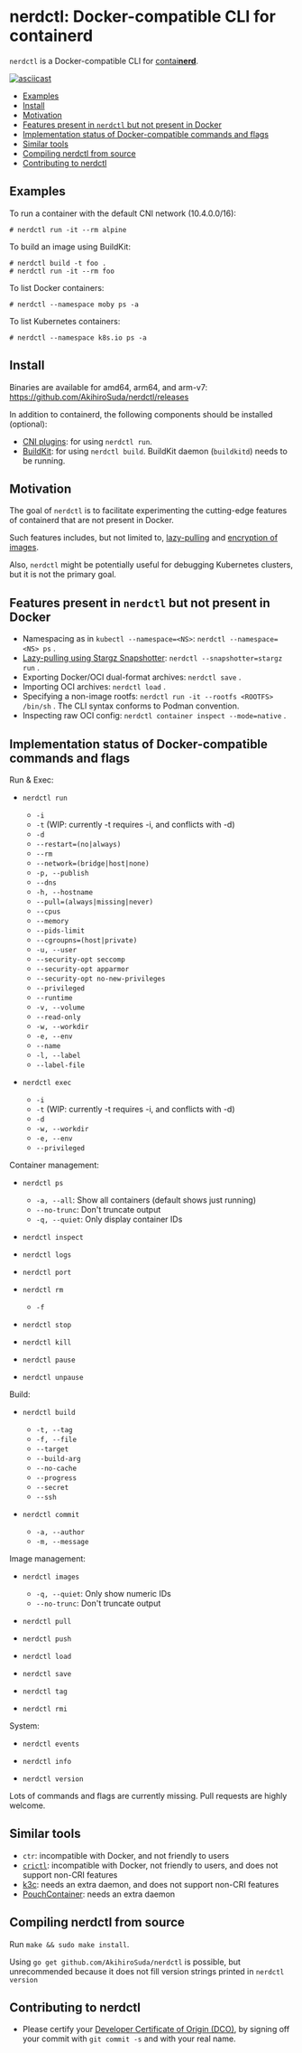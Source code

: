 # nerdctl: Docker-compatible CLI for containerd

`nerdctl` is a Docker-compatible CLI for [contai**nerd**](https://containerd.io).

[![asciicast](https://asciinema.org/a/378377.svg)](https://asciinema.org/a/378377)


<!-- START doctoc generated TOC please keep comment here to allow auto update -->
<!-- DON'T EDIT THIS SECTION, INSTEAD RE-RUN doctoc TO UPDATE -->


- [Examples](#examples)
- [Install](#install)
- [Motivation](#motivation)
- [Features present in `nerdctl` but not present in Docker](#features-present-in-nerdctl-but-not-present-in-docker)
- [Implementation status of Docker-compatible commands and flags](#implementation-status-of-docker-compatible-commands-and-flags)
- [Similar tools](#similar-tools)
- [Compiling nerdctl from source](#compiling-nerdctl-from-source)
- [Contributing to nerdctl](#contributing-to-nerdctl)

<!-- END doctoc generated TOC please keep comment here to allow auto update -->

## Examples

To run a container with the default CNI network (10.4.0.0/16):
```console
# nerdctl run -it --rm alpine
```

To build an image using BuildKit:
```console
# nerdctl build -t foo .
# nerdctl run -it --rm foo
```

To list Docker containers:
```console
# nerdctl --namespace moby ps -a
```

To list Kubernetes containers:
```console
# nerdctl --namespace k8s.io ps -a
```

## Install
Binaries are available for amd64, arm64, and arm-v7: https://github.com/AkihiroSuda/nerdctl/releases

In addition to containerd, the following components should be installed (optional):
- [CNI plugins](https://github.com/containernetworking/plugins): for using `nerdctl run`.
- [BuildKit](https://github.com/moby/buildkit): for using `nerdctl build`. BuildKit daemon (`buildkitd`) needs to be running.

## Motivation

The goal of `nerdctl` is to facilitate experimenting the cutting-edge features of containerd that are not present in Docker.

Such features includes, but not limited to, [lazy-pulling](./docs/stargz.md) and [encryption of images](https://github.com/containerd/imgcrypt).

Also, `nerdctl` might be potentially useful for debugging Kubernetes clusters, but it is not the primary goal.

## Features present in `nerdctl` but not present in Docker
- Namespacing as in `kubectl --namespace=<NS>`: `nerdctl --namespace=<NS> ps` .
- [Lazy-pulling using Stargz Snapshotter](./docs/stargz.md): `nerdctl --snapshotter=stargz run` .
- Exporting Docker/OCI dual-format archives: `nerdctl save` .
- Importing OCI archives: `nerdctl load` .
- Specifying a non-image rootfs: `nerdctl run -it --rootfs <ROOTFS> /bin/sh` . The CLI syntax conforms to Podman convention.
- Inspecting raw OCI config: `nerdctl container inspect --mode=native` .

## Implementation status of Docker-compatible commands and flags

Run & Exec:
- `nerdctl run`
  - `-i`
  - `-t` (WIP: currently -t requires -i, and conflicts with -d)
  - `-d`
  - `--restart=(no|always)`
  - `--rm`
  - `--network=(bridge|host|none)`
  - `-p, --publish`
  - `--dns`
  - `-h, --hostname`
  - `--pull=(always|missing|never)`
  - `--cpus`
  - `--memory`
  - `--pids-limit`
  - `--cgroupns=(host|private)`
  - `-u, --user`
  - `--security-opt seccomp`
  - `--security-opt apparmor`
  - `--security-opt no-new-privileges`
  - `--privileged`
  - `--runtime`
  - `-v, --volume`
  - `--read-only`
  - `-w, --workdir`
  - `-e, --env`
  - `--name`
  - `-l, --label`
  - `--label-file`

- `nerdctl exec`
  - `-i`
  - `-t` (WIP: currently -t requires -i, and conflicts with -d)
  - `-d`
  - `-w, --workdir`
  - `-e, --env`
  - `--privileged`

Container management:
- `nerdctl ps`
  - `-a, --all`: Show all containers (default shows just running)
  - `--no-trunc`: Don't truncate output
  - `-q, --quiet`: Only display container IDs

- `nerdctl inspect`

- `nerdctl logs`

- `nerdctl port`

- `nerdctl rm`
  - `-f`

- `nerdctl stop`

- `nerdctl kill`

- `nerdctl pause`

- `nerdctl unpause`

Build:
- `nerdctl build`
  - `-t, --tag`
  - `-f, --file`
  - `--target`
  - `--build-arg`
  - `--no-cache`
  - `--progress`
  - `--secret`
  - `--ssh`

- `nerdctl commit`
  - `-a, --author`
  - `-m, --message`

Image management:
- `nerdctl images`
  - `-q, --quiet`: Only show numeric IDs
  - `--no-trunc`: Don't truncate output

- `nerdctl pull`

- `nerdctl push`

- `nerdctl load`

- `nerdctl save`

- `nerdctl tag`

- `nerdctl rmi`

System:
- `nerdctl events`

- `nerdctl info`

- `nerdctl version`

Lots of commands and flags are currently missing. Pull requests are highly welcome.

## Similar tools

- `ctr`: incompatible with Docker, and not friendly to users
- [`crictl`](https://github.com/kubernetes-sigs/cri-tools): incompatible with Docker, not friendly to users, and does not support non-CRI features
- [k3c](https://github.com/rancher/k3c): needs an extra daemon, and does not support non-CRI features
- [PouchContainer](https://github.com/alibaba/pouch): needs an extra daemon

## Compiling nerdctl from source

Run `make && sudo make install`.

Using `go get github.com/AkihiroSuda/nerdctl` is possible, but unrecommended because it does not fill version strings printed in `nerdctl version`

## Contributing to nerdctl

- Please certify your [Developer Certificate of Origin (DCO)](https://developercertificate.org/), by signing off your commit with `git commit -s` and with your real name.
